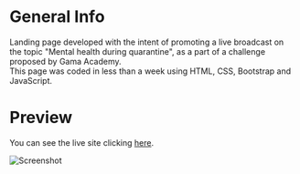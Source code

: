 # General Info

Landing page developed with the intent of promoting a live broadcast on the topic "Mental health during quarantine", as a part of a challenge proposed by Gama Academy.</br> 
This page was coded in less than a week using HTML, CSS, Bootstrap and JavaScript.

# Preview

You can see the live site clicking <a href="https://fiqueleve.netlify.app/">here</a>.</br>

![Screenshot](https://i.ibb.co/1dxSr1B/image.png)
